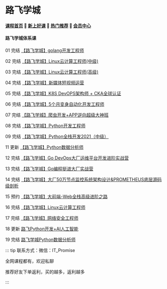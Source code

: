 # 路飞学城

#### [**课程首页**](../index.md) 💖 [**新上好课**](./xshk.md) 💖 [**热门推荐**](./rmtj.md) 💖 [**会员中心**](./vip.md)

#### 路飞学城体系课

01 完结 [【路飞学城】golang开发工程师](https://www.luffycity.com/light-course/go)

02 完结 [【路飞学城】Linux云计算工程师(中级)](https://www.luffycity.com/employment-course/2/detail)

03 完结 [【路飞学城】Linux云计算工程师(高级)](https://www.luffycity.com/employment-course/3/detail)

04 完结 [【路飞学城】新媒体短视频运营](https://www.luffycity.com/light-course/new-media)

05 完结 [【路飞学城】K8S DevOPS架构师 + CKA全球认证](https://www.luffycity.com/light-course)

06 完结 [【路飞学城】5个月变身自动化开发工程师](https://www.luffycity.com/light-course/automation-python)

07 完结 [【路飞学城】爬虫开发+APP逆向超级大神班](https://www.luffycity.com/light-course)

08 完结 [【路飞学城】Python开发工程师](https://www.luffycity.com/light-course/python)

09 完结 [【路飞学城】Python全栈开发2021（中级）](https://www.luffycity.com/employment-course/1/detail)

11 更新 [【路飞学城】Python数据分析师](https://www.luffycity.com/employment-course/23/detail)

12 完结 [【路飞学城】Go DevOps大厂运维平台开发进阶实战营](https://www.luffycity.com/light-course)

13 完结 [【路飞学城】Go编程挺进⼤⼚实战营](https://www.luffycity.com/light-course)

14 完结 [【路飞学城】大厂50万节点监控系统架构设计&PROMETHEUS底层源码级剖析](https://www.luffycity.com/light-course)

15 预约 [【路飞学城】大前端-Web全栈高级进阶之路](https://www.luffycity.com/light-course)

16 完结 [【路飞学城】Linux云计算工程师](https://www.luffycity.com/light-course)

17 完结 [【路飞学城】网络安全工程师](https://www.luffycity.com/light-course)

18 更新 [路飞Python开发+AI人工智能](https://www.luffycity.com/employment-course/4/chapter)

19 完结 [路飞学城Python数据分析师](https://www.luffycity.com/employment-course/23/detail)



::: tip
联系方式：微信：IT_Promise

全网课程都有，欢迎私聊

推荐好友下单返利，买的越多，返利越多

:::